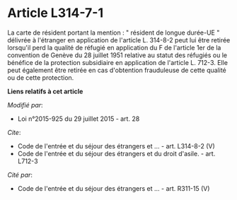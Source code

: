 # Article L314-7-1

La carte de résident portant la mention : " résident de longue durée-UE " délivrée à l'étranger en application de l'article
L. 314-8-2 peut lui être retirée lorsqu'il perd la qualité de réfugié en application du F de l'article 1er de la convention
de Genève du 28 juillet 1951 relative au statut des réfugiés ou le bénéfice de la protection subsidiaire en application   de
l'article L. 712-3. Elle peut également être retirée en cas d'obtention frauduleuse de cette qualité ou de cette protection.

**Liens relatifs à cet article**

_Modifié par_:

  - Loi n°2015-925 du 29 juillet 2015 - art. 28

_Cite_:

  - Code de l'entrée et du séjour des étrangers et ... - art. L314-8-2 (V)
  - Code de l'entrée et du séjour des étrangers et du droit d'asile. - art. L712-3

_Cité par_:

  - Code de l'entrée et du séjour des étrangers et ... - art. R311-15 (V)
